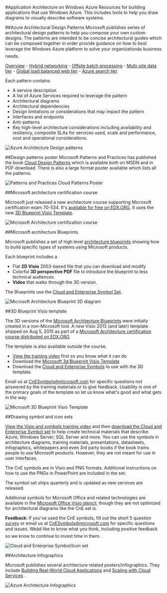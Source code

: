 <properties 
	pageTitle="Application Architecture on Windows Azure" 
	description="Architecture overview that covers common design patterns" 
	services="" 
	documentationCenter="" 
	authors="Rboucher" 
	manager="jwhit" 
	editor="mattshel"/>

<tags
	ms.service="multiple"
	ms.date="10/16/2015"
	wacn.date=""/>

#Application Architecture on Windows Azure
Resources for building applications that use Windows Azure. This includes tools to help you draw diagrams to visually describe software systems. 



##Azure Architectural Design Patterns
Microsoft publishes series of architectural design patterns to help you compose your own custom designs. The patterns are intended to be concise architectural guides which can be composed together in order provide guidance on how to best leverage the Windows Azure platform to solve your organizationâs business needs.


[Overview](/documentation/articles/azure-architectures-cpif-overview) - 
[Hybrid networking](/documentation/articles/azure-architectures-cpif-infrastructure-hybrid-networking) - 
[Offsite batch processing](/documentation/articles/azure-architectures-cpif-foundation-offsite-batch-processing-tier) -
[Multi-site data tier](/documentation/articles/azure-architectures-cpif-foundation-multi-site-data-tier) -
[Global load balanced web tier](/documentation/articles/azure-architectures-cpif-foundation-global-load-balanced-web-tier) -
[Azure search tier](/documentation/articles/azure-architectures-cpif-foundation-azure-search-tier)
 
Each  pattern contains
 
- A service description
- A list of Azure Services required to leverage the pattern
- Architectural diagrams
- Architectural dependencies
- Design limitations or considerations that may impact the pattern
- Interfaces and endpoints
- Anti-patterns
- Key high-level architecture considerations including availability and resiliency, composite SLAs for services used, scale and performance, cost and operational considerations.

![Azure Architecture Design patterns](./media/architecture-overview/AzureArchPatterns.jpg)


##Design patterns poster
Microsoft Patterns and Practices has published the book [Cloud Design Patterns](http://msdn.microsoft.com/zh-cn/library/dn568099.aspx) which is available both on MSDN and in PDF download. There is also a large format poster available which lists all the patterns. 

![Patterns and Practices Cloud Patterns Poster](./media/architecture-overview/PnPPatternPosterThumb.jpg)



##Microsoft architecture certification course

Microsoft just released a new architecture course supporting Microsoft certification exam 70-534. It's [available for free on EDX.ORG](https://www.edx.org/course/architecting-microsoft-azure-solutions-microsoft-dev205x).  It uses the new [3D Blueprint Visio Template](#3d-blueprint-visio-template). 

![Microsoft Architecture certification course](./media/architecture-overview/EDXCourse.png)


##Microsoft architecture Blueprints

Microsoft publishes a set of high level [architecture blueprints](https://msdn.microsoft.com/dn630664) showing how to build specific types of systems using Microsoft products. 

Each blueprint includes a

- Flat **2D Visio** 2003-based file that you can download and modify 
- Colorful **3D perspective PDF** file to introduce the blueprint to less technical audiences
- **Video** that walks through the 3D version. 

The Blueprints use the [Cloud and Enterprise Symbol Set](#symbol-and-icon-sets).   

![Microsoft Architecture Blueprint 3D diagram](./media/architecture-overview/BluePrintThumb.jpg)



##3D Blueprint Visio template

The 3D versions of the [Microsoft Architecture Blueprints](https://msdn.microsoft.com/dn630664) were initially created in a non-Microsoft tool. A new Visio 2013 (and later) template shipped on Aug 5, 2015 as part of a [Microsoft Architecture certification course distributed on EDX.ORG](#microsoft-architecture-certification-course). 

The template is also available outside the course. 

- [View the training video](https://www.youtube.com/watch?v=Tag2HNAJh4Y&feature=youtu.be) first so you know what it can do   
- Download the [Microsoft 3d Blueprint Visio Template](http://aka.ms/3DBlueprintTemplate)
- Download the [Cloud and Enterprise Symbols](#drawing-symbol-and-icon-sets) to use with the 3D template. 

Email us at [CnESymbols@microsoft.com](mailto:CnESymbols@microsoft.com) for specific questions not answered by the training materials or to give feedback. Usability is one of the primary goals of the template so let us know what's good and what gets in the way.

![Microsoft 3D Blueprint Visio Template](./media/architecture-overview/3DBlueprintVisioTemplate.jpg)



##Drawing symbol and icon sets 

[View the Visio and symbols training video](https://www.youtube.com/watch?v=_EKbbo9HPS4&feature=youtu.be&t=2m41s) and then [download the Cloud and Enterprise Symbol set](http://aka.ms/CnESymbols) to help create technical materials that describe Azure, Windows Server, SQL Server and more. You can use the symbols in architecture diagrams, training materials, presentations, datasheets, infographics, whitepapers and even 3rd party books if the book trains people to use Microsoft products. However, they are not meant for use in user interfaces.

The CnE symbols are in Visio and PNG formats. Additional instructions on how to use the PNGs in PowerPoint are included in the set. 

The symbol set ships quarterly and is updated as new services are released. 

Additional symbols for Microsoft Office and related technologies are available in the [Microsoft Office Visio stencil](http://www.microsoft.com/download/details.aspx?id=35772), though they are not optimized for architectural diagrams like the CnE set is.   

**Feedback:** If you've used the CnE symbols, fill out the short 5 question [survey](http://aka.ms/azuresymbolssurveyv2) or email us at [CnESymbols@microsoft.com](mailto:CnESymbols@microsoft.com) for specific questions and issues. Weâd like to know what you think, including positive feedback so we know to continue to invest time in them. 

![Cloud and Enterprise Symbol/Icon set](./media/architecture-overview/CnESymbols.png)


##Architecture Infographics

Microsoft publishes several architecture related posters/infographics. They include [Building Real-World Cloud Applications](http://azure.microsoft.com/documentation/infographics/building-real-world-cloud-apps/) and [Scaling with Cloud Services](http://azure.microsoft.com/documentation/infographics/cloud-services/) . 

![Azure Architecture Infographics](./media/architecture-overview/AzureArchInfographicThumb.jpg)
